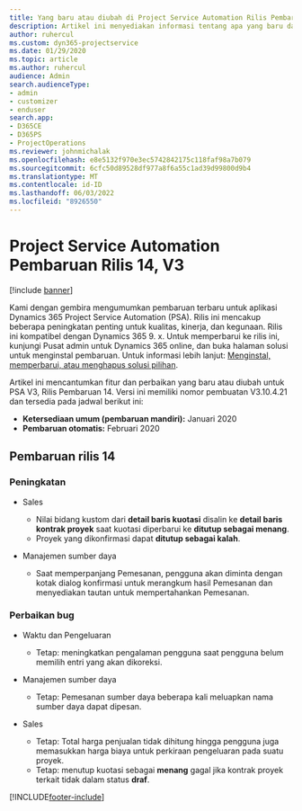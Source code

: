 ```yaml
---
title: Yang baru atau diubah di Project Service Automation Rilis Pembaruan 14, V3
description: Artikel ini menyediakan informasi tentang apa yang baru dalam Project Service Automation Update Release 14 V3.
author: ruhercul
ms.custom: dyn365-projectservice
ms.date: 01/29/2020
ms.topic: article
ms.author: ruhercul
audience: Admin
search.audienceType:
- admin
- customizer
- enduser
search.app:
- D365CE
- D365PS
- ProjectOperations
ms.reviewer: johnmichalak
ms.openlocfilehash: e8e5132f970e3ec5742842175c118faf98a7b079
ms.sourcegitcommit: 6cfc50d89528df977a8f6a55c1ad39d99800d9b4
ms.translationtype: MT
ms.contentlocale: id-ID
ms.lasthandoff: 06/03/2022
ms.locfileid: "8926550"
---
```

# <a name="project-service-automation-update-release-14-v3"></a>Project Service Automation Pembaruan Rilis 14, V3

[!include [banner](../includes/psa-now-project-operations.md)]

Kami dengan gembira mengumumkan pembaruan terbaru untuk aplikasi Dynamics 365 Project Service Automation (PSA). Rilis ini mencakup beberapa peningkatan penting untuk kualitas, kinerja, dan kegunaan. Rilis ini kompatibel dengan Dynamics 365 9. x. Untuk memperbarui ke rilis ini, kunjungi Pusat admin untuk Dynamics 365 online, dan buka halaman solusi untuk menginstal pembaruan. Untuk informasi lebih lanjut: [Menginstal, memperbarui, atau menghapus solusi pilihan](/power-platform/admin/install-remove-preferred-solution).

Artikel ini mencantumkan fitur dan perbaikan yang baru atau diubah untuk PSA V3, Rilis Pembaruan 14. Versi ini memiliki nomor pembuatan V3.10.4.21 dan tersedia pada jadwal berikut ini:

- **Ketersediaan umum (pembaruan mandiri):** Januari 2020
- **Pembaruan otomatis:** Februari 2020

## <a name="update-release-14"></a>Pembaruan rilis 14

### <a name="enhancements"></a>Peningkatan

- Sales

     - Nilai bidang kustom dari **detail baris kuotasi** disalin ke **detail baris kontrak proyek** saat kuotasi diperbarui ke **ditutup sebagai menang**.
     - Proyek yang dikonfirmasi dapat **ditutup sebagai kalah**.

- Manajemen sumber daya

     - Saat memperpanjang Pemesanan, pengguna akan diminta dengan kotak dialog konfirmasi untuk merangkum hasil Pemesanan dan menyediakan tautan untuk mempertahankan Pemesanan.


### <a name="bug-fixes"></a>Perbaikan bug

- Waktu dan Pengeluaran

     - Tetap: meningkatkan pengalaman pengguna saat pengguna belum memilih entri yang akan dikoreksi.

- Manajemen sumber daya

     - Tetap: Pemesanan sumber daya beberapa kali meluapkan nama sumber daya dapat dipesan.

- Sales

     - Tetap: Total harga penjualan tidak dihitung hingga pengguna juga memasukkan harga biaya untuk perkiraan pengeluaran pada suatu proyek.
     - Tetap: menutup kuotasi sebagai **menang** gagal jika kontrak proyek terkait tidak dalam status **draf**.



[!INCLUDE[footer-include](../includes/footer-banner.md)]
